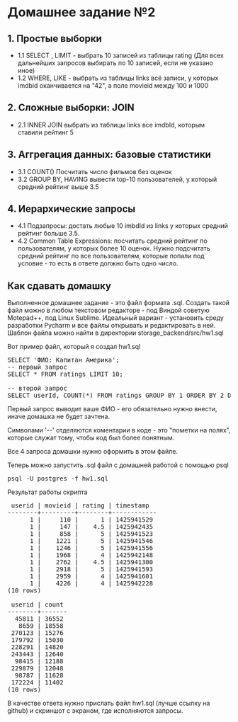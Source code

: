 # Домашнее задание №2

## 1. Простые выборки

- 1.1 SELECT , LIMIT - выбрать 10 записей из таблицы rating (Для всех дальнейших запросов выбирать по 10 записей, если не указано иное)
- 1.2 WHERE, LIKE - выбрать из таблицы links всё записи, у которых imdbid оканчивается на "42", а поле movieid между 100 и 1000

## 2. Сложные выборки: JOIN

- 2.1 INNER JOIN выбрать из таблицы links все imdbId, которым ставили рейтинг 5

## 3. Аггрегация данных: базовые статистики

- 3.1 COUNT() Посчитать число фильмов без оценок
- 3.2 GROUP BY, HAVING вывести top-10 пользователей, у который средний рейтинг выше 3.5

## 4. Иерархические запросы

- 4.1 Подзапросы: достать любые 10 imbdId из links у которых средний рейтинг больше 3.5.
- 4.2 Common Table Expressions: посчитать средний рейтинг по пользователям, у которых более 10 оценок.  Нужно подсчитать средний рейтинг по все пользователям, которые попали под условие - то есть в ответе должно быть одно число.

## Как сдавать домашку

Выполненное домашнее задание - это файл формата .sql. Создать такой файл можно в любом текстовом редакторе - под Виндой советую Motepad++, под Linux Sublime.
Идеальный вариант - установить среду разработки Pycharm и все файлы открывать и редактировать в ней.
Шаблон файла можно найти в директории storage_backend/src/hw1.sql

Вот пример файл, который я создал hw1.sql
<pre>
SELECT 'ФИО: Капитан Америка';
-- первый запрос
SELECT * FROM ratings LIMIT 10;

-- второй запрос
SELECT userId, COUNT(*) FROM ratings GROUP BY 1 ORDER BY 2 DESC LIMIT 10;
</pre>

Первый запрос выводит ваше ФИО - его обязательно нужно внести, иначе домашка не будет зачтена.

Символами '--' отделяются коментарии в коде - это "пометки на полях", которые служат тому, чтобы код был более понятным.

Все 4 запроса домашки нужно оформить в этом файле.

Теперь можно запустить .sql файл с домашней работой с помощью psql
<pre>
psql -U postgres -f hw1.sql
</pre>

Результат работы скрипта
<pre>
 userid | movieid | rating | timestamp
--------+---------+--------+------------
      1 |     110 |      1 | 1425941529
      1 |     147 |    4.5 | 1425942435
      1 |     858 |      5 | 1425941523
      1 |    1221 |      5 | 1425941546
      1 |    1246 |      5 | 1425941556
      1 |    1968 |      4 | 1425942148
      1 |    2762 |    4.5 | 1425941300
      1 |    2918 |      5 | 1425941593
      1 |    2959 |      4 | 1425941601
      1 |    4226 |      4 | 1425942228
(10 rows)

 userid | count
--------+-------
  45811 | 36552
   8659 | 18558
 270123 | 15276
 179792 | 15030
 228291 | 14820
 243443 | 12640
  98415 | 12188
 229879 | 12048
  98787 | 11628
 172224 | 11402
(10 rows)
</pre>

В качестве ответа нужно прислать файл hw1.sql (лучше ссылку на github) и скриншот с экраном, где исполняются запросы.